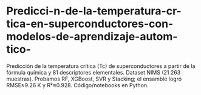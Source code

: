 # Predicci-n-de-la-temperatura-cr-tica-en-superconductores-con-modelos-de-aprendizaje-autom-tico-
Predicción de la temperatura crítica (Tc) de superconductores a partir de la fórmula química y 81 descriptores elementales. Dataset NIMS (21 263 muestras). Probamos RF, XGBoost, SVR y Stacking; el ensamble logró RMSE≈9.26 K y R²≈0.928. Código/notebooks en Python.
